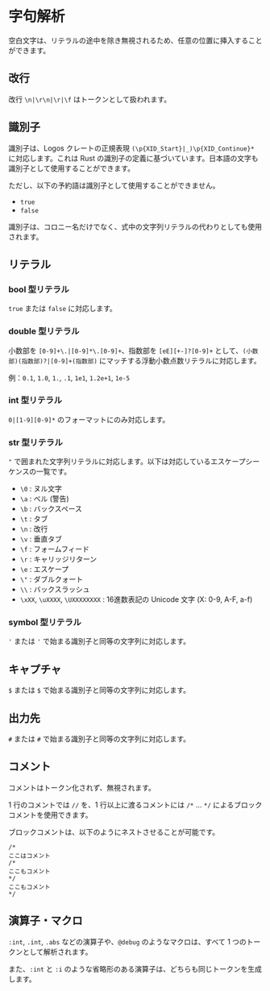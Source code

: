 # 字句解析

空白文字は、リテラルの途中を除き無視されるため、任意の位置に挿入することができます。

## 改行

改行 `\n|\r\n|\r|\f` はトークンとして扱われます。

## 識別子

識別子は、Logos クレートの正規表現 `(\p{XID_Start}|_)\p{XID_Continue}*` に対応します。これは Rust の識別子の定義に基づいています。日本語の文字も識別子として使用することができます。

ただし、以下の予約語は識別子として使用することができません。

- `true`
- `false`

識別子は、コロニー名だけでなく、式中の文字列リテラルの代わりとしても使用されます。

## リテラル

### bool 型リテラル

`true` または `false` に対応します。

### double 型リテラル

小数部を `[0-9]+\.|[0-9]*\.[0-9]+`、指数部を `[eE][+-]?[0-9]+` として、`(小数部)(指数部)?|[0-9]+(指数部)` にマッチする浮動小数点数リテラルに対応します。

例：`0.1`, `1.0`, `1.`, `.1`, `1e1`, `1.2e+1`, `1e-5`

### int 型リテラル

`0|[1-9][0-9]*` のフォーマットにのみ対応します。

### str 型リテラル

`"` で囲まれた文字列リテラルに対応します。以下は対応しているエスケープシーケンスの一覧です。

- `\0` : ヌル文字
- `\a` : ベル (警告)
- `\b` : バックスペース
- `\t` : タブ
- `\n` : 改行
- `\v` : 垂直タブ
- `\f` : フォームフィード
- `\r` : キャリッジリターン
- `\e` : エスケープ
- `\"` : ダブルクォート
- `\\` : バックスラッシュ
- `\xXX`, `\uXXXX`, `\UXXXXXXXX` : 16進数表記の Unicode 文字 (X: 0-9, A-F, a-f)

### symbol 型リテラル

`'` または `'` で始まる識別子と同等の文字列に対応します。

## キャプチャ

`$` または `$` で始まる識別子と同等の文字列に対応します。

## 出力先

`#` または `#` で始まる識別子と同等の文字列に対応します。

## コメント

コメントはトークン化されず、無視されます。

1 行のコメントでは `//` を、1 行以上に渡るコメントには `/*` ... `*/` によるブロックコメントを使用できます。

ブロックコメントは、以下のようにネストさせることが可能です。

```shol
/*
ここはコメント
/*
ここもコメント
*/
ここもコメント
*/
```

## 演算子・マクロ

`:int`, `.int`, `.abs` などの演算子や、`@debug` のようなマクロは、すべて 1 つのトークンとして解析されます。

また、`:int` と `:i` のような省略形のある演算子は、どちらも同じトークンを生成します。
